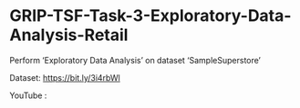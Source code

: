 # GRIP-TSF-Task-3-Exploratory-Data-Analysis-Retail

Perform ‘Exploratory Data Analysis’ on dataset ‘SampleSuperstore’

Dataset:  https://bit.ly/3i4rbWl

YouTube :
